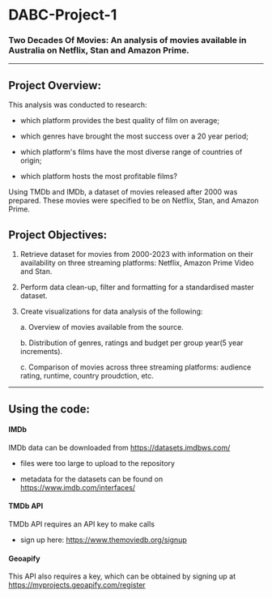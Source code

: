 # DABC-Project-1
### Two Decades Of Movies: An analysis of movies available in Australia on Netflix, Stan and Amazon Prime.
----

## Project Overview:

This analysis was conducted to research:

- which platform provides the best quality of film on average;

- which genres have brought the most success over a 20 year period;

- which platform's films have the most diverse range of countries of origin;

- which platform hosts the most profitable films?

Using TMDb and IMDb, a dataset of movies released after 2000 was prepared. These movies were specified to be on Netflix, Stan, and Amazon Prime.

## Project Objectives:

1. Retrieve dataset for movies from 2000-2023 with information on their availability on three streaming platforms: Netflix, Amazon Prime Video and Stan.  

2. Perform data clean-up, filter and formatting for a standardised master dataset.  

3. Create visualizations for data analysis of the following:  

	a. Overview of movies available from the source. 
	
	b. Distribution of genres, ratings and budget per group year(5 year increments). 
	
	c. Comparison of movies across three streaming platforms: audience rating, runtime, country proudction, etc.   

----

## Using the code:

#### IMDb

IMDb data can be downloaded from https://datasets.imdbws.com/

- files were too large to upload to the repository

- metadata for the datasets can be found on https://www.imdb.com/interfaces/


#### TMDb API

TMDb API requires an API key to make calls

- sign up here: https://www.themoviedb.org/signup

#### Geoapify

This API also requires a key, which can be obtained by signing up at https://myprojects.geoapify.com/register

